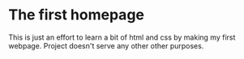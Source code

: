 # The first homepage
This is just an effort to learn a bit of html and css by making my first webpage. Project doesn't serve any other other purposes.
